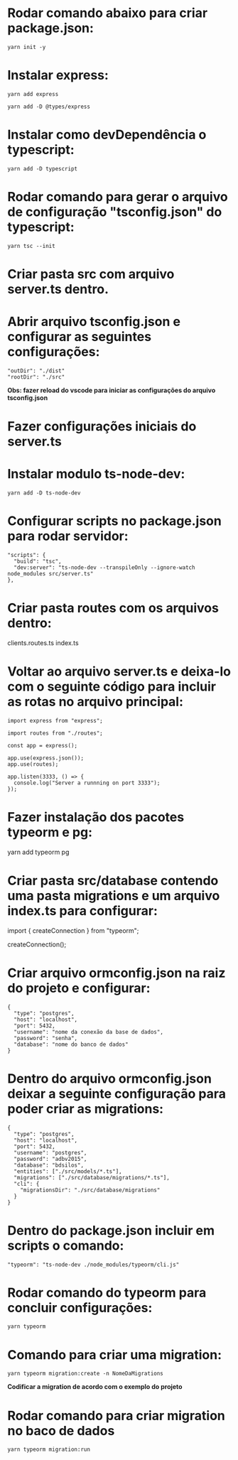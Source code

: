 # Rodar comando abaixo para criar package.json:
```
yarn init -y
```
# Instalar express:
```
yarn add express

yarn add -D @types/express
```
# Instalar como devDependência o typescript:
```
yarn add -D typescript
```
# Rodar comando para gerar o arquivo de configuração "tsconfig.json" do typescript:
```
yarn tsc --init
```
# Criar pasta src com arquivo server.ts dentro.

# Abrir arquivo tsconfig.json e configurar as seguintes configurações:
```
"outDir": "./dist"
"rootDir": "./src"
```
**Obs: fazer reload do vscode para iniciar as configurações do arquivo tsconfig.json**

# Fazer configurações iniciais do server.ts

# Instalar modulo ts-node-dev:
```
yarn add -D ts-node-dev
```
# Configurar scripts no package.json para rodar servidor:
```
"scripts": {
  "build": "tsc",
  "dev:server": "ts-node-dev --transpileOnly --ignore-watch node_modules src/server.ts"
},
```
# Criar pasta routes com os arquivos dentro:

clients.routes.ts
index.ts

# Voltar ao arquivo server.ts e deixa-lo com o seguinte código para incluir as rotas no arquivo principal:
```
import express from "express";

import routes from "./routes";

const app = express();

app.use(express.json());
app.use(routes);

app.listen(3333, () => {
  console.log("Server a runnning on port 3333");
});
```
# Fazer instalação dos pacotes typeorm e pg:

yarn add typeorm pg

# Criar pasta src/database contendo uma pasta migrations e um arquivo index.ts para configurar:

import { createConnection } from "typeorm";

createConnection();

# Criar arquivo ormconfig.json na raiz do projeto e configurar:

```
{
  "type": "postgres",
  "host": "localhost",
  "port": 5432,
  "username": "nome da conexão da base de dados",
  "password": "senha",
  "database": "nome do banco de dados"
}
```

# Dentro do arquivo ormconfig.json deixar a seguinte configuração para poder criar as migrations:

```
{
  "type": "postgres",
  "host": "localhost",
  "port": 5432,
  "username": "postgres",
  "password": "adbv2015",
  "database": "bdsilos",
  "entities": ["./src/models/*.ts"],
  "migrations": ["./src/database/migrations/*.ts"],
  "cli": {
    "migrationsDir": "./src/database/migrations"
  }
}
```
# Dentro do package.json incluir em scripts o comando:
```
"typeorm": "ts-node-dev ./node_modules/typeorm/cli.js"
```
# Rodar comando do typeorm para concluir configurações:
```
yarn typeorm
```
# Comando para criar uma migration:
```
yarn typeorm migration:create -n NomeDaMigrations
```
**Codificar a migration de acordo com o exemplo do projeto**

# Rodar comando para criar migration no baco de dados
```
yarn typeorm migration:run
```
